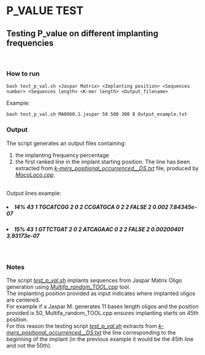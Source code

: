 # **P_VALUE TEST**

## Testing P_value on different implanting frequencies
<br>

### **How to run**

    bash test_p_val.sh <Jaspar Matrix> <Implanting position> <Sequences number> <Sequences length> <K-mer length> <Output_filename>

Example:

    bash test_p_val.sh MA0060.1.jaspar 50 500 300 8 Output_example.txt

### **Output**

The script generates an output files containing:<br> 
1. the implanting frequency percentage<br>
2. the first ranked line in the implant starting position. The line has been extracted from <i><u>k-mers_positional_occurrenced__DS.txt</i></u> file, produced by <i><u>MocoLoco.cpp</i></u>.<br><br>

Output lines example:<br>

##### <li> 14%     43      1       TGCATCGG        2       0       2               CCGATGCA        0       2       2       FALSE   2       0.002   7.84345e-07 <br>
##### <li> 15%     43      1       GTTCTGAT        2       0       2               ATCAGAAC        0       2       2       FALSE   2       0.00200401      3.93173e-07 <br>
</ul>
<br>

### **Notes**
The script <i><u>test_p_val.sh</i></u> implants sequences from Jaspar Matrix Oligo generation using <i><u>Multifa_random_TOOL.cpp</i></u> tool.<br>
The implanting position provided as input indicates where implanted oligos are centered. <br>
For example if a Jaspar M. generates 11 bases length oligos and the position provided is 50, Multifa_random_TOOL.cpp ensures implanting starts on 45th position.<br>
For this reason the testing script <i><u>test_p_val.sh</i></u> extracts from <i><u>k-mers_positional_occurrenced__DS.txt</i></u> the line corresponding to the beginning of the implant (in the previous example it would be the 45th line and not the 50th).

